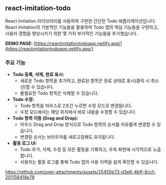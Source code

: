 ## react-imitation-todo

React Imitation 라이브러리를 사용하여 구현한 간단한 Todo 애플리케이션입니다. React Imitation의 기본적인 기능들을 활용하여 Todo 앱의 핵심 기능들을 구현하고, 사용자 경험을 향상시키기 위한 몇 가지 부가적인 기능들을 추가했습니다.

**DEMO PAGE:** [https://reactimitationtodoapp.netlify.app/](https://reactimitationtodoapp.netlify.app/)

### 주요 기능

*   **Todo 등록, 삭제, 완료 표시:**
    *   새로운 Todo 항목을 추가하고, 완료된 항목은 완료 상태로 표시(클릭 시 취소선)할 수 있습니다.
    *   불필요한 Todo 항목은 삭제할 수 있습니다.
*   **Todo 수정:**
    *   Todo 항목을 마우스로 2초간 누르면 수정 모드로 변경됩니다.
    *   수정 모드에서는 해당 위치에서 바로 내용을 수정할 수 있습니다.
*   **Todo 항목 이동 (Drag and Drop):**
    *   마우스 Drag and Drop 방식으로 Todo 항목의 순서를 자유롭게 변경할 수 있습니다.
    *   변경된 순서는 브라우저를 새로고침해도 유지됩니다.
*   **활동 로그 UI:**
    *   Todo 추가, 삭제, 수정 등 모든 활동을 기록하고, 우측 화면에 시각적으로 노출합니다.
    *   사용자는 활동 로그를 통해 Todo 앱의 사용 이력을 쉽게 확인할 수 있습니다.


https://github.com/user-attachments/assets/25455b73-d3e6-4bff-8ccf-201156418e78

